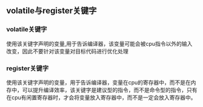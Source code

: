 ## volatile与register关键字     

### volatile关键字      

使用该关键字声明的变量,用于告诉编译器，该变量可能会被cpu指令以外的输入改变，因此不要针对该变量对目标代码进行优化处理        



### register关键字

使用该关键字声明的变量，用于告诉编译器，变量在cpu的寄存器中，而不是在内存中，可以提升编译效率，该关键字是建议型的指令，而不是命令型的指令，只有在cpu有闲置寄存器时，才会将变量放入寄存器中，而不是一定会放入寄存器中。